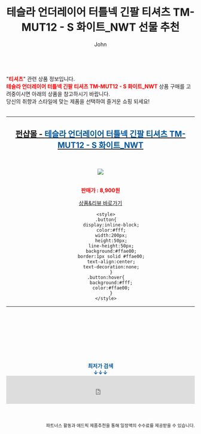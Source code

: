 ﻿---
layout: post
title:  "테슬라 언더레이어 터틀넥 긴팔 티셔츠 TM-MUT12 - S 화이트_NWT 선물 추천"
author: John
categories: [ 티셔츠 ]
tags: [ 티셔츠, 티셔츠 제작, 티셔츠 디자인, 티셔츠 도안, 티셔츠 목업, 티셔츠 넣어입기, 티셔츠 앞에만 넣기, 티셔츠 개는법, 티셔츠 프린팅, 티셔츠 사이즈 ]
image: https://cdn.funshop.co.kr/products/0000194822/vs_image800.jpg 
description: "테슬라 언더레이어 터틀넥 긴팔 티셔츠 TM-MUT12 - S 화이트_NWT 선물 추천 관련 상품으로 가장 고객 선호도가 높은 제품입니다."
toc: true
toc_sticky: true
---

<br>
"<b><font color='#ff0000'>티셔츠</font></b>" 관련 상품 정보입니다.
<br>
<b><font color='#ff0000'>테슬라 언더레이어 터틀넥 긴팔 티셔츠 TM-MUT12 - S 화이트_NWT</font></b> 상품 구매를 고려중이시면 아래의 상품을 참고하시기 바랍니다.
<br>
당신의 취향과 스타일에 맞는 제품을 선택하여 즐거운 쇼핑 되세요!
<br><br>
<hr>
<p>
    
<center><h2><a href="https://nico.kr/DLWIjD" target="_blank"><b>펀샵몰 - <font color='#01579B'>테슬라 언더레이어 터틀넥 긴팔 티셔츠 TM-MUT12 - S 화이트_NWT</font></b></a></h2><br>

<a href="https://nico.kr/DLWIjD" target="_blank"><img src="https://cdn.funshop.co.kr/products/0000194822/vs_image800.jpg"></a><br><br>

<b><font color='#ff0000'>판매가 : 8,900원 </font></b><br>

<a href="https://nico.kr/DLWIjD" target="_blank" class="button">상품&리뷰 바로가기</a><p>

        <style>
        .button{
            display:inline-block;
            color:#fff;
            width:200px;
            height:50px;
            line-height:50px;
            background:#ffae00;
            border:1px solid #ffae00;
            text-align:center;
            text-decoration:none;
            }
        .button:hover{
            background:#fff;
            color:#ffae00;
            }
        </style>

<hr>

<br><br><br><br><br><br><br>
<center><b><font color='#01579B' size='medium'>최저가 검색<br>
↓↓↓</font></b></center>
<center><iframe src="https://coupa.ng/b1Tbjx" width="100%" height="75" frameborder="0" scrolling="no" referrerpolicy="unsafe-url"></iframe></center>
<br><br>
<p>
<small>
    <div align="right">파트너스 활동과 애드픽 제품추천을 통해 일정액의 수수료를 제공받을 수 있습니다.</div>
</small>
</p>
